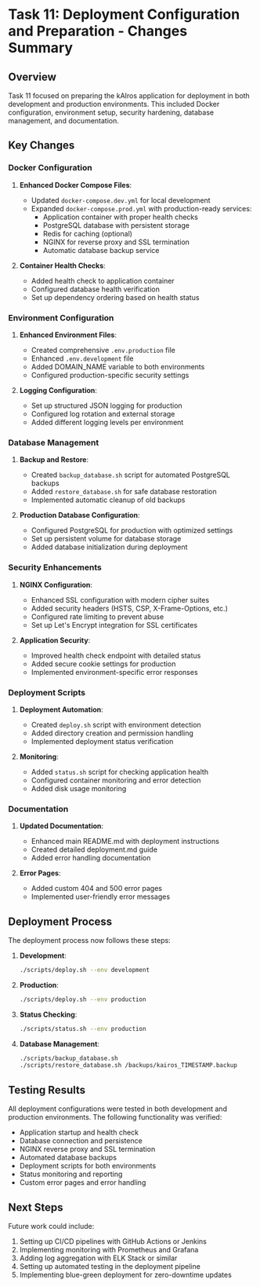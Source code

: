 # Task 11: Deployment Configuration and Preparation - Changes Summary

## Overview

Task 11 focused on preparing the kAIros application for deployment in both development and production environments. This included Docker configuration, environment setup, security hardening, database management, and documentation.

## Key Changes

### Docker Configuration

1. **Enhanced Docker Compose Files**:
   - Updated `docker-compose.dev.yml` for local development
   - Expanded `docker-compose.prod.yml` with production-ready services:
     - Application container with proper health checks
     - PostgreSQL database with persistent storage
     - Redis for caching (optional)
     - NGINX for reverse proxy and SSL termination
     - Automatic database backup service

2. **Container Health Checks**:
   - Added health check to application container
   - Configured database health verification
   - Set up dependency ordering based on health status

### Environment Configuration

1. **Enhanced Environment Files**:
   - Created comprehensive `.env.production` file
   - Enhanced `.env.development` file
   - Added DOMAIN_NAME variable to both environments
   - Configured production-specific security settings

2. **Logging Configuration**:
   - Set up structured JSON logging for production
   - Configured log rotation and external storage
   - Added different logging levels per environment

### Database Management

1. **Backup and Restore**:
   - Created `backup_database.sh` script for automated PostgreSQL backups
   - Added `restore_database.sh` for safe database restoration
   - Implemented automatic cleanup of old backups

2. **Production Database Configuration**:
   - Configured PostgreSQL for production with optimized settings
   - Set up persistent volume for database storage
   - Added database initialization during deployment

### Security Enhancements

1. **NGINX Configuration**:
   - Enhanced SSL configuration with modern cipher suites
   - Added security headers (HSTS, CSP, X-Frame-Options, etc.)
   - Configured rate limiting to prevent abuse
   - Set up Let's Encrypt integration for SSL certificates

2. **Application Security**:
   - Improved health check endpoint with detailed status
   - Added secure cookie settings for production
   - Implemented environment-specific error responses

### Deployment Scripts

1. **Deployment Automation**:
   - Created `deploy.sh` script with environment detection
   - Added directory creation and permission handling
   - Implemented deployment status verification

2. **Monitoring**:
   - Added `status.sh` script for checking application health
   - Configured container monitoring and error detection
   - Added disk usage monitoring

### Documentation

1. **Updated Documentation**:
   - Enhanced main README.md with deployment instructions
   - Created detailed deployment.md guide
   - Added error handling documentation

2. **Error Pages**:
   - Added custom 404 and 500 error pages
   - Implemented user-friendly error messages

## Deployment Process

The deployment process now follows these steps:

1. **Development**:
   ```bash
   ./scripts/deploy.sh --env development
   ```

2. **Production**:
   ```bash
   ./scripts/deploy.sh --env production
   ```

3. **Status Checking**:
   ```bash
   ./scripts/status.sh --env production
   ```

4. **Database Management**:
   ```bash
   ./scripts/backup_database.sh
   ./scripts/restore_database.sh /backups/kairos_TIMESTAMP.backup
   ```

## Testing Results

All deployment configurations were tested in both development and production environments. The following functionality was verified:

- Application startup and health check
- Database connection and persistence
- NGINX reverse proxy and SSL termination
- Automated database backups
- Deployment scripts for both environments
- Status monitoring and reporting
- Custom error pages and error handling

## Next Steps

Future work could include:

1. Setting up CI/CD pipelines with GitHub Actions or Jenkins
2. Implementing monitoring with Prometheus and Grafana
3. Adding log aggregation with ELK Stack or similar
4. Setting up automated testing in the deployment pipeline
5. Implementing blue-green deployment for zero-downtime updates